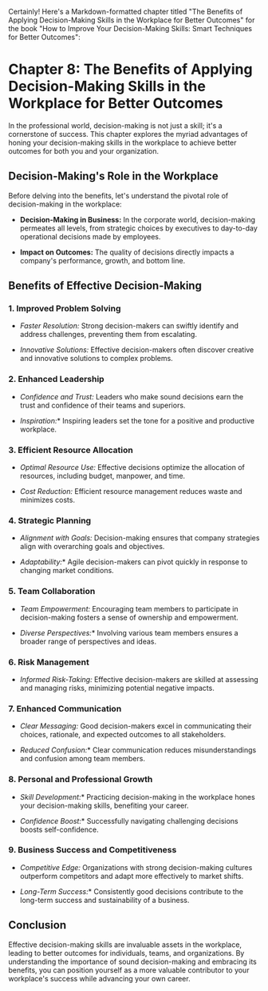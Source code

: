 Certainly! Here's a Markdown-formatted chapter titled "The Benefits of Applying Decision-Making Skills in the Workplace for Better Outcomes" for the book "How to Improve Your Decision-Making Skills: Smart Techniques for Better Outcomes":

Chapter 8: The Benefits of Applying Decision-Making Skills in the Workplace for Better Outcomes
===============================================================================================

In the professional world, decision-making is not just a skill; it's a cornerstone of success. This chapter explores the myriad advantages of honing your decision-making skills in the workplace to achieve better outcomes for both you and your organization.

Decision-Making's Role in the Workplace
---------------------------------------

Before delving into the benefits, let's understand the pivotal role of decision-making in the workplace:

* **Decision-Making in Business:** In the corporate world, decision-making permeates all levels, from strategic choices by executives to day-to-day operational decisions made by employees.

* **Impact on Outcomes:** The quality of decisions directly impacts a company's performance, growth, and bottom line.

Benefits of Effective Decision-Making
-------------------------------------

### 1. **Improved Problem Solving**

* *Faster Resolution:* Strong decision-makers can swiftly identify and address challenges, preventing them from escalating.

* *Innovative Solutions:* Effective decision-makers often discover creative and innovative solutions to complex problems.

### 2. **Enhanced Leadership**

* *Confidence and Trust:* Leaders who make sound decisions earn the trust and confidence of their teams and superiors.

* *Inspiration:*\* Inspiring leaders set the tone for a positive and productive workplace.

### 3. **Efficient Resource Allocation**

* *Optimal Resource Use:* Effective decisions optimize the allocation of resources, including budget, manpower, and time.

* *Cost Reduction:* Efficient resource management reduces waste and minimizes costs.

### 4. **Strategic Planning**

* *Alignment with Goals:* Decision-making ensures that company strategies align with overarching goals and objectives.

* *Adaptability:*\* Agile decision-makers can pivot quickly in response to changing market conditions.

### 5. **Team Collaboration**

* *Team Empowerment:* Encouraging team members to participate in decision-making fosters a sense of ownership and empowerment.

* *Diverse Perspectives:*\* Involving various team members ensures a broader range of perspectives and ideas.

### 6. **Risk Management**

* *Informed Risk-Taking:* Effective decision-makers are skilled at assessing and managing risks, minimizing potential negative impacts.

### 7. **Enhanced Communication**

* *Clear Messaging:* Good decision-makers excel in communicating their choices, rationale, and expected outcomes to all stakeholders.

* *Reduced Confusion:*\* Clear communication reduces misunderstandings and confusion among team members.

### 8. **Personal and Professional Growth**

* *Skill Development:*\* Practicing decision-making in the workplace hones your decision-making skills, benefiting your career.

* *Confidence Boost:*\* Successfully navigating challenging decisions boosts self-confidence.

### 9. **Business Success and Competitiveness**

* *Competitive Edge:* Organizations with strong decision-making cultures outperform competitors and adapt more effectively to market shifts.

* *Long-Term Success:*\* Consistently good decisions contribute to the long-term success and sustainability of a business.

Conclusion
----------

Effective decision-making skills are invaluable assets in the workplace, leading to better outcomes for individuals, teams, and organizations. By understanding the importance of sound decision-making and embracing its benefits, you can position yourself as a more valuable contributor to your workplace's success while advancing your own career.
